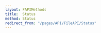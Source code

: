 ```yaml
---
layout: FAPIMethods
title:  Status
method: Status
redirect_from: "/pages/API/FileAPI/Status"
---
```



